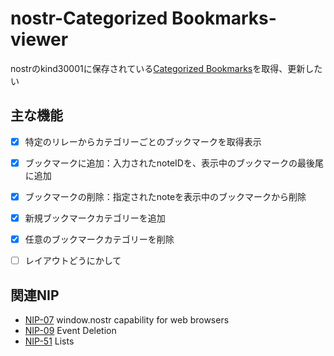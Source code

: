 # nostr-Categorized Bookmarks-viewer

nostrのkind30001に保存されている[Categorized Bookmarks](https://github.com/nostr-protocol/nips/blob/master/51.md#list-event-kinds)を取得、更新したい

## 主な機能

- [x] 特定のリレーからカテゴリーごとのブックマークを取得表示

- [x] ブックマークに追加：入力されたnoteIDを、表示中のブックマークの最後尾に追加

- [x] ブックマークの削除：指定されたnoteを表示中のブックマークから削除

- [x] 新規ブックマークカテゴリーを追加

- [x] 任意のブックマークカテゴリーを削除

- [ ] レイアウトどうにかして

## 関連NIP
- [NIP-07](https://github.com/nostr-protocol/nips/blob/master/07.md "nip-07")
window.nostr capability for web browsers
- [NIP-09](https://github.com/nostr-protocol/nips/blob/master/09.md "nip-09")
Event Deletion
- [NIP-51](https://github.com/nostr-protocol/nips/blob/master/51.md "nip-51")
Lists